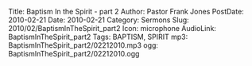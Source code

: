 Title: Baptism In the Spirit - part 2
Author: Pastor Frank Jones
PostDate: 2010-02-21
Date: 2010-02-21
Category: Sermons
Slug: 2010/02/BaptismInTheSpirit_part2
Icon: microphone
AudioLink: BaptismInTheSpirit_part2
Tags: BAPTISM, SPIRIT
mp3: BaptismInTheSpirit_part2/02212010.mp3
ogg: BaptismInTheSpirit_part2/02212010.ogg
